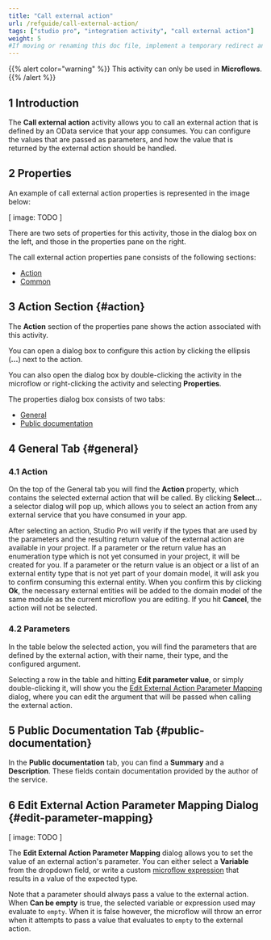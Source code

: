 ```yaml
---
title: "Call external action"
url: /refguide/call-external-action/
tags: ["studio pro", "integration activity", "call external action"]
weight: 5
#If moving or renaming this doc file, implement a temporary redirect and let the respective team know they should update the URL in the product. See Mapping to Products for more details.
---
```


{{% alert color="warning" %}}
This activity can only be used in **Microflows**.
{{% /alert %}}

## 1 Introduction

The **Call external action** activity allows you to call an external action that is defined by an OData service that your app consumes. You can configure the values that are passed as parameters, and how the value that is returned by the external action should be handled.

## 2 Properties

An example of call external action properties is represented in the image below:

[ image: TODO ]

There are two sets of properties for this activity, those in the dialog box on the left, and those in the properties pane on the right.

The call external action properties pane consists of the following sections:

* [Action](#action)
* [Common](#common)

## 3 Action Section {#action}

The **Action** section of the properties pane shows the action associated with this activity.

You can open a dialog box to configure this action by clicking the ellipsis (**…**) next to the action.

You can also open the dialog box by double-clicking the activity in the microflow or right-clicking the activity and selecting **Properties**.

The properties dialog box consists of two tabs:

* [General](#general)
* [Public documentation](#public-documentation)

## 4 General Tab {#general}

### 4.1 Action

On the top of the General tab you will find the **Action** property, which contains the selected external action that will be called. By clicking **Select...** a selector dialog will pop up, which allows you to select an action from any external service that you have consumed in your app.

After selecting an action, Studio Pro will verify if the types that are used by the parameters and the resulting return value of the external action are available in your project. If a parameter or the return value has an enumeration type which is not yet consumed in your project, it will be created for you. If a parameter or the return value is an object or a list of an external entity type that is not yet part of your domain model, it will ask you to confirm consuming this external entity. When you confirm this by clicking **Ok**, the necessary external entities will be added to the domain model of the same module as the current microflow you are editing. If you hit **Cancel**, the action will not be selected. 

### 4.2 Parameters

In the table below the selected action, you will find the parameters that are defined by the external action, with their name, their type, and the configured argument.

Selecting a row in the table and hitting **Edit parameter value**, or simply double-clicking it, will show you the [Edit External Action Parameter Mapping](#edit-parameter-mapping) dialog, where you can edit the argument that will be passed when calling the external action.  

## 5 Public Documentation Tab {#public-documentation}

In the **Public documentation** tab, you can find a **Summary** and a **Description**. These fields contain documentation provided by the author of the service.

## 6 Edit External Action Parameter Mapping Dialog {#edit-parameter-mapping}

[ image: TODO ]

The **Edit External Action Parameter Mapping** dialog allows you to set the value of an external action's parameter. You can either select a **Variable** from the dropdown field, or write a custom [microflow expression](/refguide/expressions/) that results in a value of the expected type.

Note that a parameter should always pass a value to the external action. When **Can be empty** is true, the selected variable or expression used may evaluate to `empty`. When it is false however, the microflow will throw an error when it attempts to pass a value that evaluates to `empty` to the external action.
